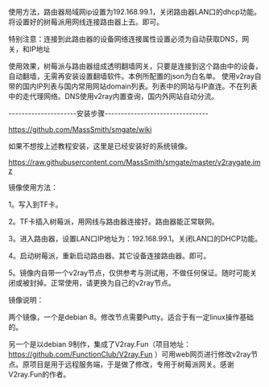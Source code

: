 使用方法，路由器局域网ip设置为192.168.99.1，关闭路由器LAN口的dhcp功能。将设置好的树莓派用网线连接路由器上去。即可。

特别注意：连接到此路由器的设备网络连接属性设置必须为自动获取DNS，网关，和IP地址

使用效果，树莓派与路由器组成透明翻墙网关，只要是连接到这个路由中的设备，自动翻墙，无需再安装设置翻墙软件。本例所配置的json为白名单。
使用v2ray自带的国内IP列表与国内常用网站domain列表。列表中的网站与IP直连。不在列表中的走代理网络。DNS使用v2ray内置查询，国内外网站自动分流。

---------------------安装步骤--------------------------------

https://github.com/MassSmith/smgate/wiki

如果不想按上述教程安装，这里是已经安装好的系统镜像。

https://raw.githubusercontent.com/MassSmith/smgate/master/v2raygate.imz

镜像使用方法：

1。写入到TF卡。

2。TF卡插入树莓派，用网线与路由器连接好。路由器能正常联网。

3。进入路由器，设置LAN口IP地址为：192.168.99.1。关闭LAN口的DHCP功能。

4。启动树莓派，重新启动路由器。其它设备连接路由器。即可。

5。镜像内自带一个v2ray节点，仅供参考与测试用，不做任何保证。随时可能关闭或被封掉。正常使用，请更换为自己的v2ray节点。

镜像说明：

两个镜像，一个是debian 8。修改节点需要Putty。适合于有一定linux操作基础的。

另一个是以debian 9制作，集成了V2ray.Fun（项目地址：https://github.com/FunctionClub/V2ray.Fun ）可用web网页进行修改v2ray节点。原项目是用于远程服务端，于是做了修改，专用于树莓派网关。感谢V2ray.Fun的作者。
